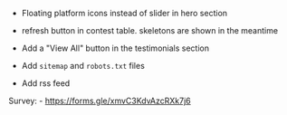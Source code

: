 - Floating platform icons instead of slider in hero section

- refresh button in contest table. skeletons are shown in the meantime
- Add a "View All" button in the testimonials section

- Add `sitemap` and `robots.txt` files
- Add rss feed

Survey: - https://forms.gle/xmvC3KdvAzcRXk7j6
